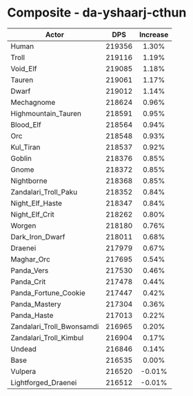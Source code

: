 # Composite - da-yshaarj-cthun
| Actor | DPS | Increase |
|---|:---:|:---:|
|Human|219356|1.30%|
|Troll|219116|1.19%|
|Void_Elf|219085|1.18%|
|Tauren|219061|1.17%|
|Dwarf|219012|1.14%|
|Mechagnome|218624|0.96%|
|Highmountain_Tauren|218591|0.95%|
|Blood_Elf|218564|0.94%|
|Orc|218548|0.93%|
|Kul_Tiran|218537|0.92%|
|Goblin|218376|0.85%|
|Gnome|218372|0.85%|
|Nightborne|218368|0.85%|
|Zandalari_Troll_Paku|218352|0.84%|
|Night_Elf_Haste|218347|0.84%|
|Night_Elf_Crit|218262|0.80%|
|Worgen|218180|0.76%|
|Dark_Iron_Dwarf|218011|0.68%|
|Draenei|217979|0.67%|
|Maghar_Orc|217695|0.54%|
|Panda_Vers|217530|0.46%|
|Panda_Crit|217478|0.44%|
|Panda_Fortune_Cookie|217447|0.42%|
|Panda_Mastery|217304|0.36%|
|Panda_Haste|217013|0.22%|
|Zandalari_Troll_Bwonsamdi|216965|0.20%|
|Zandalari_Troll_Kimbul|216904|0.17%|
|Undead|216846|0.14%|
|Base|216535|0.00%|
|Vulpera|216520|-0.01%|
|Lightforged_Draenei|216512|-0.01%|
